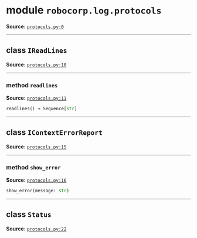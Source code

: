 <!-- markdownlint-disable -->

# module `robocorp.log.protocols`

**Source:** [`protocols.py:0`](https://github.com/robocorp/robo/tree/master/log/src/robocorp/log/protocols.py#L0)

______________________________________________________________________

## class `IReadLines`

**Source:** [`protocols.py:10`](https://github.com/robocorp/robo/tree/master/log/src/robocorp/log/protocols.py#L10)

______________________________________________________________________

### method `readlines`

**Source:** [`protocols.py:11`](https://github.com/robocorp/robo/tree/master/log/src/robocorp/log/protocols.py#L11)

```python
readlines() → Sequence[str]
```

______________________________________________________________________

## class `IContextErrorReport`

**Source:** [`protocols.py:15`](https://github.com/robocorp/robo/tree/master/log/src/robocorp/log/protocols.py#L15)

______________________________________________________________________

### method `show_error`

**Source:** [`protocols.py:16`](https://github.com/robocorp/robo/tree/master/log/src/robocorp/log/protocols.py#L16)

```python
show_error(message: str)
```

______________________________________________________________________

## class `Status`

**Source:** [`protocols.py:22`](https://github.com/robocorp/robo/tree/master/log/src/robocorp/log/protocols.py#L22)
